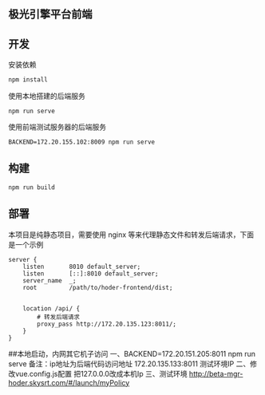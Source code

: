 极光引擎平台前端
---

## 开发
安装依赖
```bash
npm install
```

使用本地搭建的后端服务
```
npm run serve
```

使用前端测试服务器的后端服务
```
BACKEND=172.20.155.102:8009 npm run serve
```

## 构建
```
npm run build

```
## 部署
本项目是纯静态项目，需要使用 nginx 等来代理静态文件和转发后端请求，下面是一个示例
```
server {
    listen       8010 default_server;
    listen       [::]:8010 default_server;
    server_name  _;
    root         /path/to/hoder-frontend/dist;


    location /api/ {
        # 转发后端请求
        proxy_pass http://172.20.135.123:8011/;
    }
}

```
##本地启动，内网其它机子访问
一、BACKEND=172.20.151.205:8011 npm run serve
备注：ip地址为后端代码访问地址 172.20.135.133:8011 测试环境IP
二、修改vue.config.js配置
把127.0.0.0改成本机Ip
三、测试环境
http://beta-mgr-hoder.skysrt.com/#/launch/myPolicy
